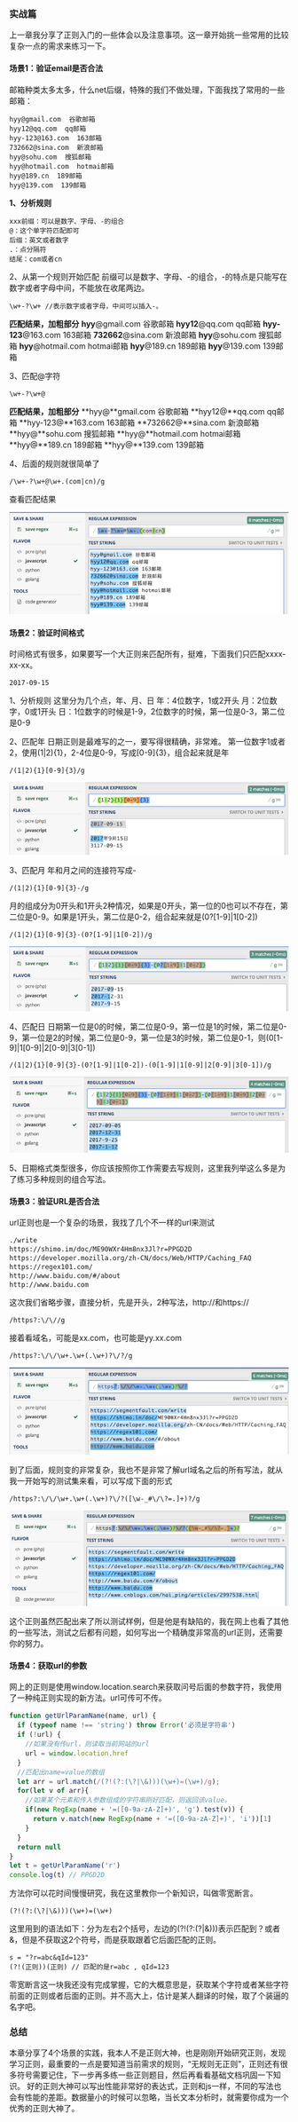 ### 实战篇
上一章我分享了正则入门的一些体会以及注意事项。这一章开始挑一些常用的比较复杂一点的需求来练习一下。

#### 场景1：验证email是否合法
邮箱种类太多太多，什么net后缀，特殊的我们不做处理，下面我找了常用的一些邮箱：
```text
hyy@gmail.com  谷歌邮箱
hyy12@qq.com  qq邮箱
hyy-123@163.com  163邮箱
732662@sina.com  新浪邮箱
hyy@sohu.com  搜狐邮箱
hyy@hotmail.com  hotmai邮箱
hyy@189.cn  189邮箱
hyy@139.com  139邮箱
```
**1、分析规则**
```text
xxx前缀：可以是数字、字母、-的组合
@：这个单字符匹配即可
后缀：英文或者数字
.：点分隔符
结尾：com或者cn
```
2、从第一个规则开始匹配
前缀可以是数字、字母、-的组合，-的特点是只能写在数字或者字母中间，不能放在收尾两边。
```text
\w+-?\w+ //表示数字或者字母，中间可以插入-。
```
**匹配结果，加粗部分**
**hyy**@gmail.com  谷歌邮箱
**hyy12**@qq.com  qq邮箱
**hyy-123**@163.com  163邮箱
**732662**@sina.com  新浪邮箱
**hyy**@sohu.com  搜狐邮箱
**hyy**@hotmail.com  hotmai邮箱
**hyy**@189.cn  189邮箱
**hyy**@139.com  139邮箱

3、匹配@字符
```text
\w+-?\w+@
```
**匹配结果，加粗部分**
**hyy@**gmail.com  谷歌邮箱
**hyy12@**qq.com  qq邮箱
**hyy-123@**163.com  163邮箱
**732662@**sina.com  新浪邮箱
**hyy@**sohu.com  搜狐邮箱
**hyy@**hotmail.com  hotmai邮箱
**hyy@**189.cn  189邮箱
**hyy@**139.com  139邮箱

4、后面的规则就很简单了
```text
/\w+-?\w+@\w+.(com|cn)/g
```
查看匹配结果

<img src="./img/bVU7Yi.png" />

#### 场景2：验证时间格式
时间格式有很多，如果要写一个大正则来匹配所有，挺难，下面我们只匹配xxxx-xx-xx。
```text
2017-09-15
```
1、分析规则
这里分为几个点，年、月、日
年：4位数字，1或2开头
月：2位数字，0或1开头
日：1位数字的时候是1-9，2位数字的时候，第一位是0-3，第二位是0-9

2、匹配年
日期正则是最难写的之一，要写得很精确，非常难。
第一位数字1或者2，使用(1|2){1}，2-4位是0-9，写成[0-9]{3}，组合起来就是年
```text
/(1|2){1}[0-9]{3}/g
```

<img src="./img/bVU72m.png" />

3、匹配月
年和月之间的连接符写成-
```text
/(1|2){1}[0-9]{3}-/g
```
月的组成分为0开头和1开头2种情况，如果是0开头，第一位的0也可以不存在，第二位是0-9。如果是1开头，第二位是0-2，组合起来就是(0?[1-9]|1[0-2])
```text
/(1|2){1}[0-9]{3}-(0?[1-9]|1[0-2])/g
```
<img src="./img/bVU734.png" />

4、匹配日
日期第一位是0的时候，第二位是0-9，第一位是1的时候，第二位是0-9，第一位是2的时候，第二位是0-9，第一位是3的时候，第二位是0-1，则(0[1-9]|1[0-9]|2[0-9]|3[0-1])
```text
/(1|2){1}[0-9]{3}-(0?[1-9]|1[0-2])-(0[1-9]|1[0-9]|2[0-9]|3[0-1])/g
```

<img src="./img/bVU78N.png" />

5、日期格式类型很多，你应该按照你工作需要去写规则，这里我列举这么多是为了练习多种规则的组合写法。

#### 场景3：验证URL是否合法
url正则也是一个复杂的场景，我找了几个不一样的url来测试
```text
./write
https://shimo.im/doc/ME90WXr4Hm8nx3Jl?r=PPGD2D
https://developer.mozilla.org/zh-CN/docs/Web/HTTP/Caching_FAQ
https://regex101.com/
http://www.baidu.com/#/about
http://www.baidu.com
```
这次我们省略步骤，直接分析，先是开头，2种写法，http://和https://
```text
/https?:\/\//g
```
接着看域名，可能是xx.com，也可能是yy.xx.com
```text
/https?:\/\/\w+.\w+(.\w+)?\/?/g
```

<img src="./img/bVU8ao.png" />

到了后面，规则变的非常复杂，我也不是非常了解url域名之后的所有写法，就从我一开始写的测试集来看，可以写成下面的形式
```text
/https?:\/\/\w+.\w+(.\w+)?\/?([\w-_#\/\?=.]+)?/g
```

<img src="./img/bVU8bJ.png" />

这个正则虽然匹配出来了所以测试样例，但是他是有缺陷的，我在网上也看了其他的一些写法，测试之后都有问题，如何写出一个精确度非常高的url正则，还需要你的努力。

#### 场景4：获取url的参数
网上的正则是使用window.location.search来获取问号后面的参数字符，我使用了一种纯正则实现的新方法。url可传可不传。
```javascript
function getUrlParamName(name, url) {
  if (typeof name !== 'string') throw Error('必须是字符串')
  if (!url) {
    //如果没有传url，则读取当前网站的url
    url = window.location.href
  }
  //匹配出name=value的数组
  let arr = url.match(/(?!(?:(\?|\&)))(\w+)=(\w+)/g);
  for(let v of arr){
    //如果某个元素和传入参数组成的字符串刚好匹配，则返回该value。
    if(new RegExp(name + '=([0-9a-zA-Z]+)', 'g').test(v)) {
      return v.match(new RegExp(name + '=([0-9a-zA-Z]+)', 'i'))[1]
    }
  }
  return null
}
let t = getUrlParamName('r')
console.log(t) // PPGD2D
```
方法你可以花时间慢慢研究，我在这里教你一个新知识，叫做零宽断言。
```text
(?!(?:(\?|\&)))(\w+)=(\w+)
```
这里用到的语法如下：分为左右2个括号，左边的(?!(?:(\?|\&)))表示匹配到？或者&，但是不获取这2个符号，而是获取跟着它后面匹配的正则。
```text
s = "?r=abc&qId=123"
(?!(正则))(正则) // 匹配的是r=abc , qId=123
```
零宽断言这一块我还没有完成掌握，它的大概意思是，获取某个字符或者某些字符前面的正则或者后面的正则。并不高大上，估计是某人翻译的时候，取了个装逼的名字吧。

### 总结
本章分享了4个场景的实践，我本人不是正则大神，也是刚刚开始研究正则，发现学习正则，最重要的一点是要知道当前需求的规则，“无规则无正则”，正则还有很多符号需要记住，下一步再多练一些正则题目，然后再看看基础文档巩固一下知识。
好的正则大神可以写出性能非常好的表达式，正则和js一样，不同的写法也会有性能的差距。数据量小的时候可以忽略，当长文本分析时，就需要你成为一个优秀的正则大神了。

  [1]: ./a/1190000011187831
  [2]: ./a/1190000011205001